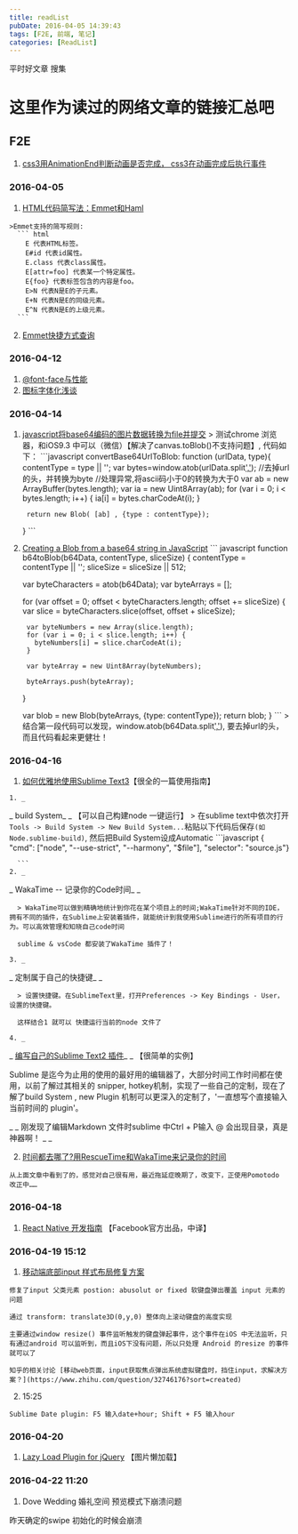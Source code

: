 ```yaml
---
title: readList
pubDate: 2016-04-05 14:39:43
tags: [F2E, 前端, 笔记]
categories: [ReadList]
---
```


平时好文章 搜集
<!-- more -->

# 这里作为读过的网络文章的链接汇总吧

## F2E

1. [css3用AnimationEnd判断动画是否完成， css3在动画完成后执行事件](http://blog.csdn.net/kongjiea/article/details/38614695)

### 2016-04-05

  1. [HTML代码简写法：Emmet和Haml](http://www.ruanyifeng.com/blog/2013/06/emmet_and_haml.html)

    >Emmet支持的简写规则:
      ``` html
        E 代表HTML标签。
        E#id 代表id属性。
        E.class 代表class属性。
        E[attr=foo] 代表某一个特定属性。
        E{foo} 代表标签包含的内容是foo。
        E>N 代表N是E的子元素。
        E+N 代表N是E的同级元素。
        E^N 代表N是E的上级元素。
      ```

  2. [Emmet快捷方式查询](http://emmet.evget.com/)

### 2016-04-12

  1. [@font-face与性能](http://www.cnblogs.com/demix/archive/2009/11/28/1612715.html)
  2. [图标字体化浅谈](http://isux.tencent.com/icon-font.html)

### 2016-04-14

  1. [javascript将base64编码的图片数据转换为file并提交](http://www.blogjava.net/jidebingfeng/articles/406171.html)
    > 测试chrome 浏览器，和iOS9.3 中可以（微信）【解决了canvas.toBlob()不支持问题】, 代码如下：
    ```javascript
      convertBase64UrlToBlob: function (urlData, type){
          contentType = type || '';
          var bytes=window.atob(urlData.split[','](1));        //去掉url的头，并转换为byte
          //处理异常,将ascii码小于0的转换为大于0
          var ab = new ArrayBuffer(bytes.length);
          var ia = new Uint8Array(ab);
          for (var i = 0; i < bytes.length; i++) {
              ia[i] = bytes.charCodeAt(i);
          }

          return new Blob( [ab] , {type : contentType});
      }
    ```
  2. [Creating a Blob from a base64 string in JavaScript](http://stackoverflow.com/questions/16245767/creating-a-blob-from-a-base64-string-in-javascript)
    ``` javascript
      function b64toBlob(b64Data, contentType, sliceSize) {
        contentType = contentType || '';
        sliceSize = sliceSize || 512;

        var byteCharacters = atob(b64Data);
        var byteArrays = [];

        for (var offset = 0; offset < byteCharacters.length; offset += sliceSize) {
          var slice = byteCharacters.slice(offset, offset + sliceSize);

          var byteNumbers = new Array(slice.length);
          for (var i = 0; i < slice.length; i++) {
            byteNumbers[i] = slice.charCodeAt(i);
          }

          var byteArray = new Uint8Array(byteNumbers);

          byteArrays.push(byteArray);
        }

        var blob = new Blob(byteArrays, {type: contentType});
        return blob;
      }
    ```
    > 结合第一段代码可以发现，window.atob(b64Data.split[','](1)), 要去掉url的头，而且代码看起来更健壮！

### 2016-04-16

  1. [如何优雅地使用Sublime Text3](http://www.jianshu.com/p/3cb5c6f2421c)【很全的一篇使用指南】

    1. _
_
 build System_
_
 【可以自己构建node 一键运行】
      > 在sublime text中依次打开`Tools -> Build System -> New Build System...`粘贴以下代码后保存`(如Node.sublime-build)`, 然后把Build System设成Automatic
      ```javascript
        { "cmd": ["node", "--use-strict", "--harmony", "$file"], "selector": "source.js"}

      ```
    2. _
_
 WakaTime -- 记录你的Code时间_
_

      > WakaTime可以做到精确地统计到你花在某个项目上的时间;WakaTime针对不同的IDE，拥有不同的插件，在Sublime上安装着插件，就能统计到我使用Sublime进行的所有项目的行为。可以高效管理和知晓自己code时间
    
      sublime & vsCode 都安装了WakaTime 插件了！
    
    3. _
_
 定制属于自己的快捷键_
_

      > 设置快捷键。在SublimeText里，打开Preferences -> Key Bindings - User，设置的快捷键。
    
      这样结合1 就可以 快捷运行当前的node 文件了
    
    4. _
_
 [编写自己的Sublime Text2 插件](http://www.bluesdream.com/blog/write-your-own-sublime-text2-plug.html)_
_
 【很简单的实例】

  Sublime 是迄今为止用的使用的最好用的编辑器了，大部分时间工作时间都在使用，以前了解过其相关的 snipper, hotkey机制，实现了一些自己的定制，现在了解了build System , new Plugin 机制可以更深入的定制了，'一直想写个直接输入当前时间的 plugin'。

  _
_
 刚发现了编辑Markdown 文件时sublime 中Ctrl + P输入 @ 会出现目录，真是神器啊！ _
_

  2. [时间都去哪了?用RescueTime和WakaTime来记录你的时间](https://luolei.org/track-your-time/)

    从上面文章中看到了的，感觉对自己很有用，最近拖延症晚期了，改变下，正使用Pomotodo 改正中……

### 2016-04-18

  1. [React Native 开发指南](http://www.tuicool.com/articles/3EVz2qB) 【Facebook官方出品，中译】

### 2016-04-19 15:12

  1. [移动端底部input 样式布局修复方案](https://mingyili.github.io/2015/11/05.html#pagewrap)

    修复了input 父类元素 postion: abusolut or fixed 软键盘弹出覆盖 input 元素的问题

    通过 transform: translate3D(0,y,0) 整体向上滚动键盘的高度实现

    主要通过window resize() 事件监听触发的键盘弹起事件，这个事件在iOS 中无法监听，只有通过android 可以监听到，而且iOS下没有问题，所以只处理 Android 的resize 的事件就可以了

    知乎的相关讨论 [移动web页面，input获取焦点弹出系统虚拟键盘时，挡住input，求解决方案？](https://www.zhihu.com/question/32746176?sort=created)
  2. 15:25

    Sublime Date plugin: F5 输入date+hour; Shift + F5 输入hour

### 2016-04-20 ###

  1. [Lazy Load Plugin for jQuery](http://www.appelsiini.net/projects/lazyload) 【图片懒加载】

### 2016-04-22 11:20

  1. Dove Wedding 婚礼空间 预览模式下崩溃问题

  昨天确定的swipe 初始化的时候会崩溃
